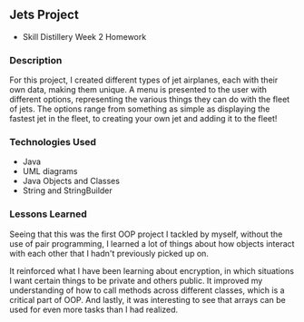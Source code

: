 ## Jets Project

* Skill Distillery Week 2 Homework

### Description
For this project, I created different types of jet airplanes, each with their
own data, making them unique. A menu is presented to the user with different
options, representing the various things they can do with the fleet of jets. The
options range from something as simple as displaying the fastest jet in the fleet,
to creating your own jet and adding it to the fleet!  

### Technologies Used
* Java
* UML diagrams
* Java Objects and Classes
* String and StringBuilder

### Lessons Learned
Seeing that this was the first OOP project I tackled by myself, without the use
of pair programming, I learned a lot of things about how objects interact with
each other that I hadn't previously picked up on.

It reinforced what I have been learning about encryption, in which situations I
want certain things to be private and others public. It improved my understanding
of how to call methods across different classes, which is a critical part of OOP.
And lastly, it was interesting to see that arrays can be used for even more tasks
than I had realized. 
